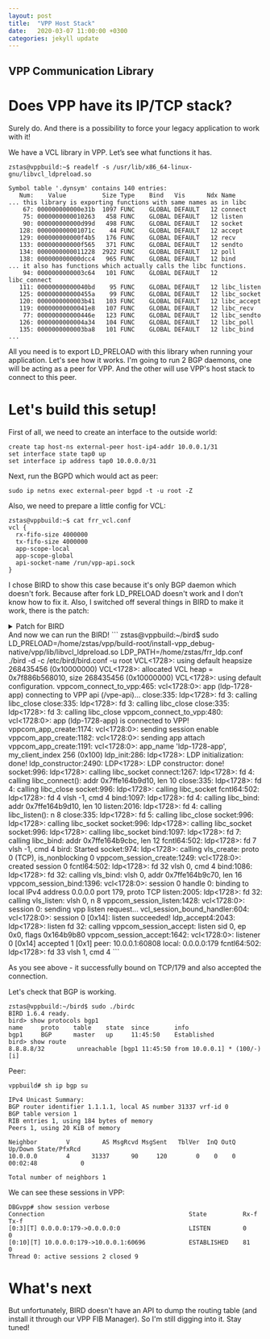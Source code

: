 ```yaml
---
layout: post
title:  "VPP Host Stack"
date:   2020-03-07 11:00:00 +0300
categories: jekyll update
---
```


## VPP Communication Library

# Does VPP have its IP/TCP stack?
Surely do. And there is a possibility to force your legacy application to work with it!

We have a VCL library in VPP. Let’s see what functions it has.

```
zstas@vppbuild:~$ readelf -s /usr/lib/x86_64-linux-gnu/libvcl_ldpreload.so

Symbol table '.dynsym' contains 140 entries:
   Num:    Value          Size Type    Bind   Vis      Ndx Name
... this library is exporting functions with same names as in libc
    67: 000000000000e31b  1097 FUNC    GLOBAL DEFAULT   12 connect
    75: 0000000000010263   458 FUNC    GLOBAL DEFAULT   12 listen
    90: 000000000000d99d   498 FUNC    GLOBAL DEFAULT   12 socket
   128: 000000000001071c    44 FUNC    GLOBAL DEFAULT   12 accept
   129: 000000000000f4b5   176 FUNC    GLOBAL DEFAULT   12 recv
   133: 000000000000f565   371 FUNC    GLOBAL DEFAULT   12 sendto
   134: 0000000000011228  2922 FUNC    GLOBAL DEFAULT   12 poll
   138: 000000000000dcc4   965 FUNC    GLOBAL DEFAULT   12 bind
... it also has functions which actually calls the libc functions.
    94: 0000000000003c64   101 FUNC    GLOBAL DEFAULT   12 libc_connect
   111: 00000000000040bd    95 FUNC    GLOBAL DEFAULT   12 libc_listen
   125: 000000000000455a    99 FUNC    GLOBAL DEFAULT   12 libc_socket
   120: 0000000000003b41   103 FUNC    GLOBAL DEFAULT   12 libc_accept
   119: 00000000000041e8   107 FUNC    GLOBAL DEFAULT   12 libc_recv
    77: 000000000000446e   123 FUNC    GLOBAL DEFAULT   12 libc_sendto
   126: 0000000000004a34   104 FUNC    GLOBAL DEFAULT   12 libc_poll
   135: 0000000000003ba8   101 FUNC    GLOBAL DEFAULT   12 libc_bind
...
```

All you need is to export LD_PRELOAD with this library when running your application. Let's see how it works. I'm going to run 2 BGP daemons, one will be acting as a peer for VPP. And the other will use VPP's host stack to connect to this peer.

# Let's build this setup!
First of all, we need to create an interface to the outside world:
```
create tap host-ns external-peer host-ip4-addr 10.0.0.1/31
set interface state tap0 up
set interface ip address tap0 10.0.0.0/31
```

Next, run the BGPD which would act as peer:
```
sudo ip netns exec external-peer bgpd -t -u root -Z
```

Also, we need to prepare a little config for VCL:
```
zstas@vppbuild:~$ cat frr_vcl.conf
vcl {
  rx-fifo-size 4000000
  tx-fifo-size 4000000
  app-scope-local
  app-scope-global
  api-socket-name /run/vpp-api.sock
}
```

I chose BIRD to show this case because it's only BGP daemon which doesn't fork. Because after fork LD_PRELOAD doesn't work and I don’t know how to fix it. Also, I switched off several things in BIRD to make it work, there is the patch:
<details><summary>Patch for BIRD</summary>
<p>

```
diff --git a/sysdep/unix/io.c b/sysdep/unix/io.c
index 53a37a50..5cec89df 100644
--- a/sysdep/unix/io.c
+++ b/sysdep/unix/io.c
@@ -738,8 +738,8 @@ sk_prepare_cmsgs6(sock *s, struct msghdr *msg, void *cbuf, size_t cbuflen)
 static inline int
 sk_set_ttl4(sock *s, int ttl)
 {
-  if (setsockopt(s->fd, SOL_IP, IP_TTL, &ttl, sizeof(ttl)) < 0)
-    ERR("IP_TTL");
+  // if (setsockopt(s->fd, SOL_IP, IP_TTL, &ttl, sizeof(ttl)) < 0)
+  //   ERR("IP_TTL");

   return 0;
 }
@@ -1192,7 +1192,7 @@ sk_setup(sock *s)
   int y = 1;
   int fd = s->fd;

-  if (fcntl(fd, F_SETFL, O_NONBLOCK) < 0)
+  if (fcntl64(fd, F_SETFL, O_NONBLOCK) < 0)
     ERR("O_NONBLOCK");

   if (!s->af)
@@ -1256,9 +1256,9 @@ sk_setup(sock *s)
       if (sk_set_ttl4(s, s->ttl) < 0)
        return -1;

-    if (s->tos >= 0)
-      if (sk_set_tos4(s, s->tos) < 0)
-       return -1;
+  //   if (s->tos >= 0)
+  //     if (sk_set_tos4(s, s->tos) < 0)
+       // return -1;
   }

   if (sk_is_ipv6(s))
@@ -1457,7 +1457,7 @@ sk_open(sock *s)
          log(L_WARN "Socket error: %s%#m", s->err);

     sockaddr_fill(&sa, af, bind_addr, s->iface, bind_port);
-    if (bind(fd, &sa.sa, SA_LEN(sa)) < 0)
+    if (bind(fd, &sa.sa, sizeof (struct sockaddr_in)) < 0)
       ERR2("bind");
   }

@@ -1469,7 +1469,7 @@ sk_open(sock *s)
   {
   case SK_TCP_ACTIVE:
     sockaddr_fill(&sa, af, s->daddr, s->iface, s->dport);
-    if (connect(fd, &sa.sa, SA_LEN(sa)) >= 0)
+    if (connect(fd, &sa.sa, sizeof (struct sockaddr_in)) >= 0)
       sk_tcp_connected(s);
     else if (errno != EINTR && errno != EAGAIN && errno != EINPROGRESS &&
             errno != ECONNREFUSED && errno != EHOSTUNREACH && errno != ENETUNREACH)
@@ -1510,7 +1510,7 @@ sk_open_unix(sock *s, char *name)
   if (fd < 0)
     return -1;

-  if (fcntl(fd, F_SETFL, O_NONBLOCK) < 0)
+  if (fcntl64(fd, F_SETFL, O_NONBLOCK) < 0)
     return -1;

   /* Path length checked in test_old_bird() */
@@ -1850,7 +1850,7 @@ sk_write(sock *s)
       sockaddr sa;
       sockaddr_fill(&sa, s->af, s->daddr, s->iface, s->dport);

-      if (connect(s->fd, &sa.sa, SA_LEN(sa)) >= 0 || errno == EISCONN)
+      if (connect(s->fd, &sa.sa, sizeof (struct sockaddr_in)) >= 0 || errno == EISCONN)
        sk_tcp_connected(s);
       else if (errno != EINTR && errno != EAGAIN && errno != EINPROGRESS)
        s->err_hook(s, errno);
```

</p>
</details>
And now we can run the BIRD!
```
zstas@vppbuild:~/bird$ sudo LD_PRELOAD=/home/zstas/vpp/build-root/install-vpp_debug-native/vpp/lib/libvcl_ldpreload.so LDP_PATH=/home/zstas/frr_ldp.conf ./bird -d -c /etc/bird/bird.conf -u root
VCL<1728>: using default heapsize 268435456 (0x10000000)
VCL<1728>: allocated VCL heap = 0x7f886b568010, size 268435456 (0x10000000)
VCL<1728>: using default configuration.
vppcom_connect_to_vpp:465: vcl<1728:0>: app (ldp-1728-app) connecting to VPP api (/vpe-api)...
close:335: ldp<1728>: fd 3: calling libc_close
close:335: ldp<1728>: fd 3: calling libc_close
close:335: ldp<1728>: fd 3: calling libc_close
vppcom_connect_to_vpp:480: vcl<1728:0>: app (ldp-1728-app) is connected to VPP!
vppcom_app_create:1174: vcl<1728:0>: sending session enable
vppcom_app_create:1182: vcl<1728:0>: sending app attach
vppcom_app_create:1191: vcl<1728:0>: app_name 'ldp-1728-app', my_client_index 256 (0x100)
ldp_init:286: ldp<1728>: LDP initialization: done!
ldp_constructor:2490: LDP<1728>: LDP constructor: done!
socket:996: ldp<1728>: calling libc_socket
connect:1267: ldp<1728>: fd 4: calling libc_connect(): addr 0x7ffe164b9d10, len 10
close:335: ldp<1728>: fd 4: calling libc_close
socket:996: ldp<1728>: calling libc_socket
fcntl64:502: ldp<1728>: fd 4 vlsh -1, cmd 4
bind:1097: ldp<1728>: fd 4: calling libc_bind: addr 0x7ffe164b9d10, len 10
listen:2016: ldp<1728>: fd 4: calling libc_listen(): n 8
close:335: ldp<1728>: fd 5: calling libc_close
socket:996: ldp<1728>: calling libc_socket
socket:996: ldp<1728>: calling libc_socket
socket:996: ldp<1728>: calling libc_socket
bind:1097: ldp<1728>: fd 7: calling libc_bind: addr 0x7ffe164b9cbc, len 12
fcntl64:502: ldp<1728>: fd 7 vlsh -1, cmd 4
bird: Started
socket:974: ldp<1728>: calling vls_create: proto 0 (TCP), is_nonblocking 0
vppcom_session_create:1249: vcl<1728:0>: created session 0
fcntl64:502: ldp<1728>: fd 32 vlsh 0, cmd 4
bind:1086: ldp<1728>: fd 32: calling vls_bind: vlsh 0, addr 0x7ffe164b9c70, len 16
vppcom_session_bind:1396: vcl<1728:0>: session 0 handle 0: binding to local IPv4 address 0.0.0.0 port 179, proto TCP
listen:2005: ldp<1728>: fd 32: calling vls_listen: vlsh 0, n 8
vppcom_session_listen:1428: vcl<1728:0>: session 0: sending vpp listen request...
vcl_session_bound_handler:604: vcl<1728:0>: session 0 [0x14]: listen succeeded!
ldp_accept4:2043: ldp<1728>: listen fd 32: calling vppcom_session_accept: listen sid 0, ep 0x0, flags 0x164b9b80
vppcom_session_accept:1642: vcl<1728:0>: listener 0 [0x14] accepted 1 [0x1] peer: 10.0.0.1:60808 local: 0.0.0.0:179
fcntl64:502: ldp<1728>: fd 33 vlsh 1, cmd 4
```

As you see above - it successfully bound on TCP/179 and also accepted the connection.

Let's check that BGP is working.
```
zstas@vppbuild:~/bird$ sudo ./birdc
BIRD 1.6.4 ready.
bird> show protocols bgp1
name     proto    table    state  since       info
bgp1     BGP      master   up     11:45:50    Established
bird> show route
8.8.8.8/32         unreachable [bgp1 11:45:50 from 10.0.0.1] * (100/-) [i]
```
Peer:
```
vppbuild# sh ip bgp su

IPv4 Unicast Summary:
BGP router identifier 1.1.1.1, local AS number 31337 vrf-id 0
BGP table version 1
RIB entries 1, using 184 bytes of memory
Peers 1, using 20 KiB of memory

Neighbor        V         AS MsgRcvd MsgSent   TblVer  InQ OutQ  Up/Down State/PfxRcd
10.0.0.0        4      31337      90     120        0    0    0 00:02:48            0

Total number of neighbors 1
```

We can see these sessions in VPP:
```
DBGvpp# show session verbose
Connection                                        State          Rx-f      Tx-f
[0:3][T] 0.0.0.0:179->0.0.0.0:0                   LISTEN         0         0
[0:10][T] 10.0.0.0:179->10.0.0.1:60696            ESTABLISHED    81        0
Thread 0: active sessions 2 closed 9
```

# What's next
But unfortunately, BIRD doesn't have an API to dump the routing table (and install it through our VPP FIB Manager). So I'm still digging into it. Stay tuned!